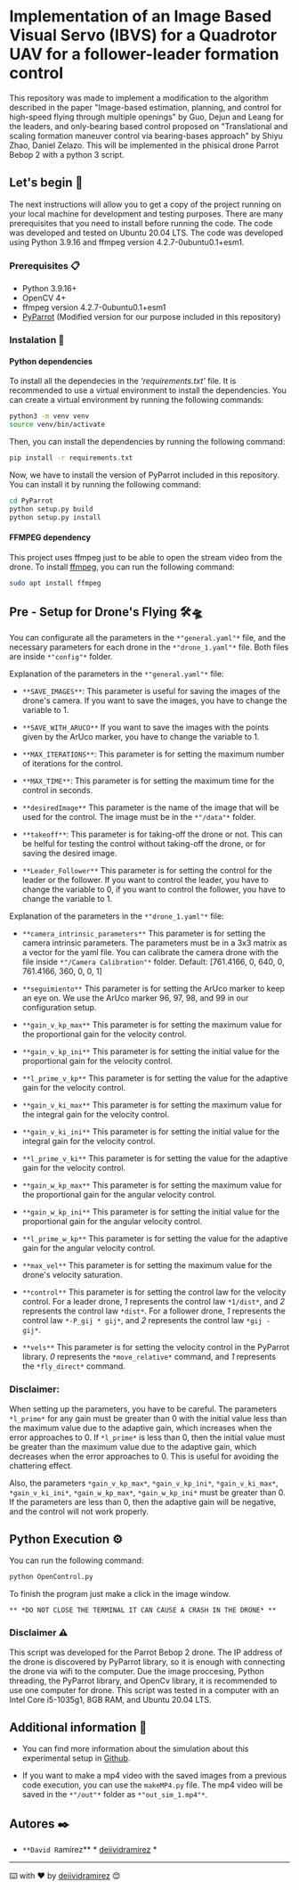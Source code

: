 # Implementation of an Image Based Visual Servo (IBVS) for a Quadrotor UAV for a follower-leader formation control

This repository was made to implement a modification to the algorithm described in the paper "Image-based estimation, planning, and control for high-speed flying through multiple openings" by Guo, Dejun and Leang for the leaders, and only-bearing based control proposed on "Translational and scaling formation maneuver control via bearing-bases approach" by Shiyu Zhao, Daniel Zelazo. This will be implemented in the phisical drone Parrot Bebop 2 with a python 3 script.



## Let's begin 🚀

The next instructions will allow you to get a copy of the project running on your local machine for development and testing purposes. There are many prerequisites that you need to install before running the code. The code was developed and tested on Ubuntu 20.04 LTS. The code was developed using Python 3.9.16 and ffmpeg version 4.2.7-0ubuntu0.1+esm1.

### Prerequisites 📋

* Python 3.9.16+
* OpenCV 4+
* ffmpeg version 4.2.7-0ubuntu0.1+esm1
* [PyParrot](https://github.com/amymcgovern/pyparrot) (Modified version for our purpose included in this repository)

### Instalation 🔧


#### Python dependencies

To install all the dependecies in the *'requirements.txt'* file. It is recommended to use a virtual environment to install the dependencies. You can create a virtual environment by running the following commands:

```bash
python3 -m venv venv
source venv/bin/activate
```

Then, you can install the dependencies by running the following command:

```bash
pip install -r requirements.txt
```

Now, we have to install the version of PyParrot included in this repository. You can install it by running the following command:

```bash
cd PyParrot
python setup.py build
python setup.py install
```

#### FFMPEG dependency

This project uses ffmpeg just to be able to open the stream video from the drone. To install [ffmpeg](https://ffmpeg.org/), you can run the following command:

```bash
sudo apt install ffmpeg
```



## Pre - Setup for Drone's Flying 🛠️🛸

You can configurate all the parameters in the `*"general.yaml"*` file, and the necessary parameters for each drone in the `*"drone_1.yaml"*` file. Both files are inside `*"config"*` folder.

Explanation of the parameters in the `*"general.yaml"*` file:

- `**SAVE_IMAGES**`: This parameter is useful for saving the images of the drone's camera. If you want to save the images, you have to change the variable to 1.

- `**SAVE_WITH_ARUCO**` If you want to save the images with the points given by the ArUco marker, you have to change the variable to 1.

- `**MAX_ITERATIONS**`: This parameter is for setting the maximum number of iterations for the control.

- `**MAX_TIME**`: This parameter is for setting the maximum time for the control in seconds.

- `**desiredImage**` This parameter is the name of the image that will be used for the control. The image must be in the `*"/data"*` folder.

- `**takeoff**`: This parameter is for taking-off the drone or not. This can be helful for testing the control without taking-off the drone, or for saving the desired image.

- `**Leader_Follower**` This parameter is for setting the control for the leader or the follower. If you want to control the leader, you have to change the variable to 0, if you want to control the follower, you have to change the variable to 1.

Explanation of the parameters in the `*"drone_1.yaml"*` file:

- `**camera_intrinsic_parameters**` This parameter is for setting the camera intrinsic parameters. The parameters must be in a 3x3 matrix as a vector for the yaml file. You can calibrate the camera drone with the file inside `*"/Camera Calibration"*` folder. Default: [761.4166, 0, 640, 0, 761.4166, 360, 0, 0, 1]

- `**seguimiento**` This parameter is for setting the ArUco marker to keep an eye on. We use the ArUco marker 96, 97, 98, and 99 in our configuration setup.

- `**gain_v_kp_max**` This parameter is for setting the maximum value for the proportional gain for the velocity control.

- `**gain_v_kp_ini**` This parameter is for setting the initial value for the proportional gain for the velocity control.

- `**l_prime_v_kp**` This parameter is for setting the value for the adaptive gain for the velocity control.

- `**gain_v_ki_max**` This parameter is for setting the maximum value for the integral gain for the velocity control.

- `**gain_v_ki_ini**` This parameter is for setting the initial value for the integral gain for the velocity control.

- `**l_prime_v_ki**` This parameter is for setting the value for the adaptive gain for the velocity control.

- `**gain_w_kp_max**` This parameter is for setting the maximum value for the proportional gain for the angular velocity control.

- `**gain_w_kp_ini**` This parameter is for setting the initial value for the proportional gain for the angular velocity control.

- `**l_prime_w_kp**` This parameter is for setting the value for the adaptive gain for the angular velocity control.

- `**max_vel**` This parameter is for setting the maximum value for the drone's velocity saturation.

- `**control**` This parameter is for setting the control law for the velocity control. For a leader drone, *1* represents the control law `*1/dist*`, and *2* represents the control law `*dist*`. For a follower drone, *1* represents the control law `*-P_gij * gij*`, and *2* represents the control law `*gij - gij*`.

- `**vels**` This parameter is for setting the velocity control in the PyParrot library. *0* represents the `*move_relative*` command, and *1* represents the `*fly_direct*` command.

### Disclaimer:

When setting up the parameters, you have to be careful. The parameters 
`*l_prime*` for any gain must be greater than 0 with the initial value less than the maximum value due to the adaptive gain, which increases when the error approaches to 0. If `*l_prime*` is less than 0, then the initial value must be greater than the maximum value due to the adaptive gain, which decreases when the error approaches to 0. This is useful for avoiding the chattering effect.

Also, the parameters `*gain_v_kp_max*`, `*gain_v_kp_ini*`, `*gain_v_ki_max*`, `*gain_v_ki_ini*`, `*gain_w_kp_max*`, `*gain_w_kp_ini*` must be greater than 0. If the parameters are less than 0, then the adaptive gain will be negative, and the control will not work properly.


## Python Execution ⚙️

You can run the following command:

```bash
python OpenControl.py
```
To finish the program just make a click in the image window. 

`** *DO NOT CLOSE THE TERMINAL IT CAN CAUSE A CRASH IN THE DRONE* **`

### Disclaimer ⚠️

This script was developed for the Parrot Bebop 2 drone. The IP address of the drone is discovered by PyParrot library, so it is enough with connecting the drone via wifi to the computer. Due the image proccesing, Python threading, the PyParrot library, and OpenCv library, it is recommended to use one computer for drone. This script was tested in a computer with an Intel Core i5-1035g1, 8GB RAM, and Ubuntu 20.04 LTS. 

## Additional information 📖

* You can find more information about the simulation about this experimental setup in [Github](https://github.com/deiividramirez/bearings).

* If you want to make a mp4 video with the saved images from a previous code execution, you can use the `makeMP4.py` file. The mp4 video will be saved in the `*"/out"*` folder as `*"out_sim_1.mp4"*`.


## Autores ✒️

- `**David R`amírez** * [deiividramirez](https://github.com/deiividramirez) *


<!-- ## License 📄 -->

<!-- Este proyecto está bajo la Licencia (Tu Licencia) - mira el archivo [LICENSE.md](LICENSE.md) para detalles -->


---
⌨️ with ❤️ by [deiividramirez](https://github.com/deiividramirez) 😊